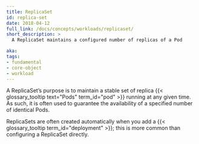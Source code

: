 ```yaml
---
title: ReplicaSet
id: replica-set
date: 2018-04-12
full_link: /docs/concepts/workloads/replicaset/
short_description: >
  A ReplicaSet maintains a configured number of replicas of a Pod

aka:
tags:
- fundamental
- core-object
- workload
---
```

 A ReplicaSet’s purpose is to maintain a stable set of replica {{< glossary_tooltip text="Pods" term_id="pod" >}} running at any given time. As such, it is often used to guarantee the availability of a specified number of identical Pods.

<!--more-->

ReplicaSets are often created automatically when you add a {{< glossary_tooltip term_id="deployment" >}};
this is more common than configuring a ReplicaSet directly.
